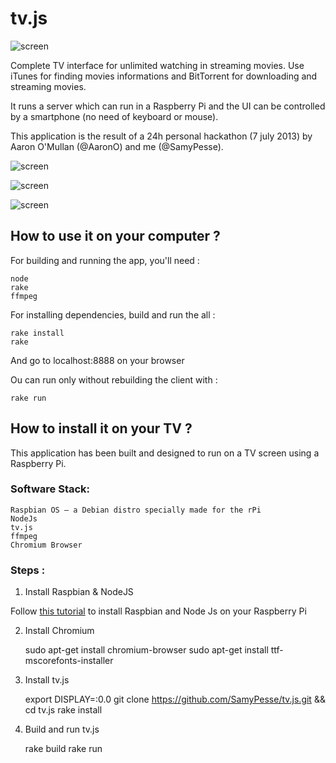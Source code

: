 tv.js
====

![screen](https://raw.github.com/SamyPesse/movies/master/screens/2.png)

Complete TV interface for unlimited watching in streaming movies.
Use iTunes for finding movies informations and BitTorrent for downloading and streaming movies.

It runs a server which can run in a Raspberry Pi and the UI can be controlled by a smartphone (no need of keyboard or mouse).

This application is the result of a 24h personal hackathon (7 july 2013) by Aaron O'Mullan (@AaronO) and me (@SamyPesse).


![screen](https://raw.github.com/SamyPesse/movies/master/screens/1.png)

![screen](https://raw.github.com/SamyPesse/movies/master/screens/3.png)

![screen](https://raw.github.com/SamyPesse/movies/master/screens/5.png)


## How to use it on your computer ?

For building and running the app, you'll need :
    
    node
    rake
    ffmpeg


For installing dependencies, build and run the all :

    rake install
    rake

And go to localhost:8888 on your browser

Ou can run only without rebuilding the client with :

    rake run


## How to install it on your TV ?

This application has been built and designed to run on a TV screen using a Raspberry Pi.

### Software Stack:

    Raspbian OS – a Debian distro specially made for the rPi
    NodeJs
    tv.js
    ffmpeg
    Chromium Browser

### Steps :

1. Install Raspbian & NodeJS

Follow [this tutorial](http://blog.rueedlinger.ch/2013/03/raspberry-pi-and-nodejs-basic-setup/) to install Raspbian and Node Js on your Raspberry Pi

2. Install Chromium

    sudo apt-get install chromium-browser
    sudo apt-get install ttf-mscorefonts-installer

3. Install tv.js

    export DISPLAY=:0.0
    git clone https://github.com/SamyPesse/tv.js.git && cd tv.js
    rake install

4. Build and run tv.js

    rake build
    rake run


